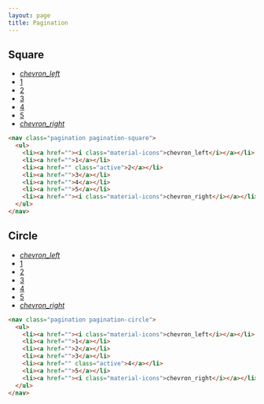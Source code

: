 ```yaml
---
layout: page
title: Pagination
---
```


## Square

<nav class="pagination pagination-square">
  <ul>
    <li><a href=""><i class="material-icons">chevron_left</i></a></li>
    <li><a href="">1</a></li>
    <li><a href="" class="active">2</a></li>
    <li><a href="">3</a></li>
    <li><a href="">4</a></li>
    <li><a href="">5</a></li>
    <li><a href=""><i class="material-icons">chevron_right</i></a></li>
  </ul>
</nav>

```html
<nav class="pagination pagination-square">
  <ul>
    <li><a href=""><i class="material-icons">chevron_left</i></a></li>
    <li><a href="">1</a></li>
    <li><a href="" class="active">2</a></li>
    <li><a href="">3</a></li>
    <li><a href="">4</a></li>
    <li><a href="">5</a></li>
    <li><a href=""><i class="material-icons">chevron_right</i></a></li>
  </ul>
</nav>
```

## Circle

<nav class="pagination pagination-circle">
  <ul>
    <li><a href=""><i class="material-icons">chevron_left</i></a></li>
    <li><a href="">1</a></li>
    <li><a href="">2</a></li>
    <li><a href="">3</a></li>
    <li><a href="" class="active">4</a></li>
    <li><a href="">5</a></li>
    <li><a href=""><i class="material-icons">chevron_right</i></a></li>
  </ul>
</nav>

```html
<nav class="pagination pagination-circle">
  <ul>
    <li><a href=""><i class="material-icons">chevron_left</i></a></li>
    <li><a href="">1</a></li>
    <li><a href="">2</a></li>
    <li><a href="">3</a></li>
    <li><a href="" class="active">4</a></li>
    <li><a href="">5</a></li>
    <li><a href=""><i class="material-icons">chevron_right</i></a></li>
  </ul>
</nav>
```
